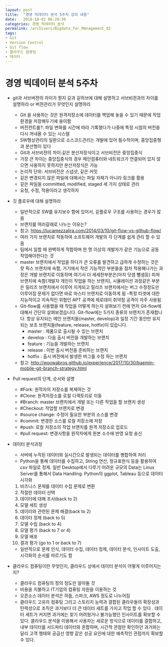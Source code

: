 ```yaml
---
layout: post
title:  "경영 빅데이터 분석 5주차 강의 내용"
date:   2018-10-02 06:20:30
categories: 경영_빅데이터_분석
permalink: /archivers/Bigdata_for_MAnagement_02
tags:
- Git
- Version Control
- Git flow
- 클라우드 컴퓨팅
- 데이터 
---
```


# 경영 빅데이터 분석 5주차

* git과 서브버젼의 차이가 뭔지 깉과 깉허브에 대해 설명하고 서브비젼과의 차이를 설명하라 or 버젼관리가 무엇인지 설명하라
    - Git 을 사용하는 것은 원격저장소에 데이터를 백업해 놓을 수 있기 때문에 작업환경을 저장해두기에 용이함
    - 버전컨트롤?: 파일 변화를 시간에 따라 기록했다가 나중에 특정 시점의 버전을 다시 꺼내올 수 있는 시스템
    - SW형상관리의 일환으로 소스코드관리는 개발에 있어 필수적이며, 중앙집중형과 분산형이 있다
    - Git과 서브비젼의 차이:깉은 분산저장식이고 서브비전은 중앙집중식
    - 가장 큰 차이는 중앙집중식의 경우 메인컴퓨터와 네트워크가 연결되어 있지 않으면 사용하지 못하지만 분산저장식은 가능
    - 논리적 단위: 서브비전은 스냅샷, 깉은 커밋
    - 깉은 변경되지 않은 파일에 대해서는 파일 자체가 아니라 링크를 활용
    - 깉은 파일을 committed, modified, staged 세 가지 상태로 관리
    - 요청, 수정, 적용이라고 생각하자


* 깃 플로우에 대해 설명하라
    - 일반적으로 SW를 유지보수 함에 있어서,  깉플로우 구조를 사용하는 경우가 많음
    - 브랜치를 여러갈래로 나누는 이유는?
    - 참고: <a herf = 'https://lucamezzalira.com/2014/03/10/git-flow-vs-github-flow/'>https://lucamezzalira.com/2014/03/10/git-flow-vs-github-flow/</a>
    - 여러 가지 브랜치로 작동하여 소프트웨어 개발의 각 단계를 쉽게 관리 할 수 있음
    - 팀에서 일할 때 완벽하게 적합하며 한 명 이상의 개발자가 같은 기능으로 공동 작업해야한다는 것
    - master 브랜치에서 작업을  하다가 큰 오류를 발견하고 급하게 수정하는 것은 핫 픽스 브랜치에 속함, 거기에서 작은 기능적인 부분들을 점차 적용해나가는 과정은 개발 브랜치로 이동하며 여기서 더 세세한부분은(마치 덧셈 뺄샘등) 피쳐브랜치에 속함(개발자 개인이 작업을 하는 브랜치), 시뮬레이션 과정같은 부분은 릴리즈 브랜치에서 이루어 지게되고 릴리즈 브랜치에서는 버그 수정정도만 이루어짐 문제가 없다면 바로 마스터 브랜치로 이동하게 됨
    -특정 타겟에 대한 지능적이고 지속적인 위협인 APT 공격에 제로데이 취약점 공격이 자주 사용됨 
    - Git-flow를 사용했을 때 작업을 어떻게 하는지 살펴보기 전에 먼저 Git-flow에 대해서 간단히 살펴보겠습니다. Git-flow에는 5가지 종류의 브랜치가 존재합니다. 항상 유지되는 메인 브랜치들(master, develop)과 일정 기간 동안만 유지되는 보조 브랜치들(feature, release, hotfix)이 있습니다. 
        + master : 제품으로 출시될 수 있는 브랜치
        + develop : 다음 출시 버전을 개발하는 브랜치
        + feature : 기능을 개발하는 브랜치
        + release : 이번 출시 버전을 준비하는 브랜치
        + hotfix : 출시 버전에서 발생한 버그를 수정 하는 브랜치
    - 참고: <a herf ='http://woowabros.github.io/experience/2017/10/30/baemin-mobile-git-branch-strategy.html'>http://woowabros.github.io/experience/2017/10/30/baemin-mobile-git-branch-strategy.html</a>


* Pull request의 단계, 순서와 설명
    - #Fork: 원작자의 저장소를 복제하는 것
    - #Clone: 원격저장소를 로컬 디렉토리로 이동
    - #Branch: master 브랜치에서 개발 또는 다른 작업을 할 브랜치 생성
    - #Checkout: 작업할 브랜치로 변경
    - #source change: 수정이 필요한 부분의 소스를 변경
    - #commit: 변경한 소스를 로컬 저장소에 저장
    - #push: 로컬 저장소의 작업 브랜치를 원격 저장소로 업로드
    - #pull request: 변경사항을 원작자에게 원본 소수에 반영 요청 송신


* 데이터 분석과정
    - 서버에 누적된 데이터와 실시간으로 발생되는 데이터를 병합하여 처리
    - Python을 통해 데이터를 수집하고, String 연산, 정규표현식 등을 활용하여 csv 파일로 정제. 일반 Desktop에서 다루기 어려운 규모의 Data는 Linux Server를 통해서 Data Handling. Python의 ggplot, Tableau 등으로 데이터 시각화

    1. 비즈니스 문제를 데이터 수집 문제로 변환 
    2. 적절한 데이터 선택
    3. 데이터에 대해 조사(back to 2)
    4. 모델 세트 생성
    5. 데이터와 관련된 문제 해결(back to 2)
    6. 데이터 정제 (back to 5)
    7. 모델 수립 (back to 4)
    8. 모델 평가 (back to 7 or 4)
    9. 모델 배포 
    10. 결과 평가 (go to 1 or back to 7)


    - 일반적으로 문제 인식, 데이터 수집, 데이터 정제, 데이터 분석, 인사이트 도출, 시각화의 순서를 따르기도 함 
   
* 클라우드 컴퓨팅이란 무엇인지, 클라우드 상에서 데이터 분석이 어떻게 이루어지는지?
    - 클라우드 컴퓨팅의 정의 정도만 알아둘 것
    - 비용을 지불하고 IT기업의 컴퓨팅 자원을 이용하는 것
    - 오픈소스 데이터 분석은 하둡, 스파크, AWS 정도로 나누어짐
    - 클라우드 고유의 컴퓨팅 그리고 스토리지 능력과 결합된 클라우들의 확장성과 탄력성으로 조직은 과거보다 더 큰 데이터 세트를 가지고 작업 할 수 있다 . 데이터 세트가 커지면 과거에는 찾기 어려웠거나 불가능했던 인사이트를 확보할 수 있다. 클라우드 분석을 이용해서 사용자는 새로운 방식으로 데이터를 결합하고, 내부 데이터를 서드파티 데이터와 혼합하며, 시간적 관점만 확인하던 과거와는 달리 고객 행태와 공급선 영향 같은 성공 요인에 대한 예측적인 관점까지 확보할 수 있다. 
